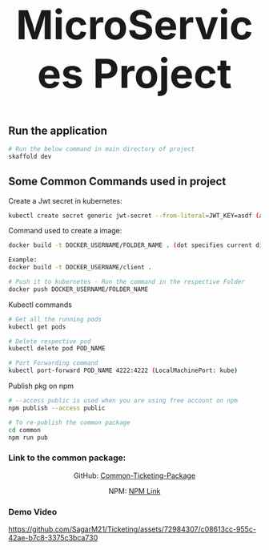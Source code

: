 <h1 align="center" style="font-size: 5rem;">
MicroServices Project
</h1>

## Run the application

```bash
# Run the below command in main directory of project
skaffold dev
```

## Some Common Commands used in project

Create a Jwt secret in kubernetes:

```bash
kubectl create secret generic jwt-secret --from-literal=JWT_KEY=asdf (asdf - your jwt signing secret)
```

Command used to create a image:

```bash
docker build -t DOCKER_USERNAME/FOLDER_NAME . (dot specifies current directory)

Example:
docker build -t DOCKER_USERNAME/client .

# Push it to kubernetes - Run the command in the respective Folder
docker push DOCKER_USERNAME/FOLDER_NAME
```

Kubectl commands

```bash
# Get all the running pods
kubectl get pods

# Delete respective pod
kubectl delete pod POD_NAME

# Port Forwarding command
kubectl port-forward POD_NAME 4222:4222 (LocalMachinePort: kube)
```

Publish pkg on npm

```bash
# --access public is used when you are using free account on npm
npm publish --access public

# To re-publish the common package
cd common
npm run pub
```

### Link to the common package:

<div align="center">
<span style="margin-bottom: 20px;">GitHub: <a href="https://github.com/SagarM21/sagarm21tickets-common">Common-Ticketing-Package</a>
</span>

<span>NPM: <a href="https://www.npmjs.com/package/@sagarm21tickets/common">
NPM Link </a> </span>
</div>

### Demo Video
https://github.com/SagarM21/Ticketing/assets/72984307/c08613cc-955c-42ae-b7c8-3375c3bca730


